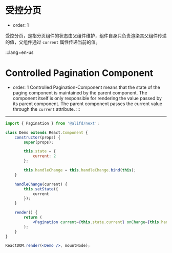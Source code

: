 # 受控分页

-   order: 1

受控分页，是指分页组件的状态由父组件维护，组件自身只负责渲染其父组件传递的值，父组件通过 `current` 属性传递当前的值。

:::lang=en-us
# Controlled Pagination Component
-   order: 1
Controlled Pagination-Component means that the state of the paging component is maintained by the parent component. The component itself is only responsible for rendering the value passed by its parent component. The parent component passes the current value through the `current` attribute.
:::

---

````jsx
import { Pagination } from '@alifd/next';

class Demo extends React.Component {
    constructor(props) {
        super(props);

        this.state = {
            current: 2
        };

        this.handleChange = this.handleChange.bind(this);
    }

    handleChange(current) {
        this.setState({
            current
        });
    }

    render() {
        return (
            <Pagination current={this.state.current} onChange={this.handleChange} />
        );
    }
}

ReactDOM.render(<Demo />, mountNode);
````

